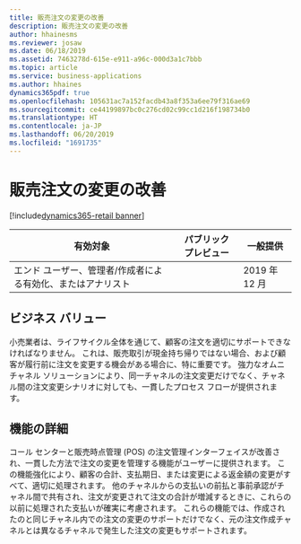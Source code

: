 ```yaml
---
title: 販売注文の変更の改善
description: 販売注文の変更の改善
author: hhainesms
ms.reviewer: josaw
ms.date: 06/18/2019
ms.assetid: 7463278d-615e-e911-a96c-000d3a1c7bbb
ms.topic: article
ms.service: business-applications
ms.author: hhaines
dynamics365pdf: true
ms.openlocfilehash: 105631ac7a152facdb43a8f353a6ee79f316ae69
ms.sourcegitcommit: ce44199897bc0c276cd02c99cc1d216f198734b0
ms.translationtype: HT
ms.contentlocale: ja-JP
ms.lasthandoff: 06/20/2019
ms.locfileid: "1691735"
---
```

# <a name="sales-order-modification-improvements"></a>販売注文の変更の改善
[!include[dynamics365-retail banner](../includes/dynamics365-retail.md)]

| 有効対象    |  パブリック プレビュー | 一般提供 | 
| ---------- | ---------- |---------- |
|エンド ユーザー、管理者/作成者による有効化、またはアナリスト|| 2019 年 12 月|


## <a name="business-value"></a>ビジネス バリュー
<!-- bv start -->
小売業者は、ライフサイクル全体を通じて、顧客の注文を適切にサポートできなければなりません。 これは、販売取引が現金持ち帰りではない場合、および顧客が履行前に注文を変更する機会がある場合に、特に重要です。 強力なオムニチャネル ソリューションにより、同一チャネルの注文変更だけでなく、チャネル間の注文変更シナリオに対しても、一貫したプロセス フローが提供されます。 
<!-- bv end -->



## <a name="feature-details"></a>機能の詳細
<!--feature detail start -->
コール センターと販売時点管理 (POS) の注文管理インターフェイスが改善され、一貫した方法で注文の変更を管理する機能がユーザーに提供されます。 この機能強化により、顧客の合計、支払期日、または変更による返金額の変更がすべて、適切に処理されます。 他のチャネルからの支払いの前払と事前承認がチャネル間で共有され、注文が変更されて注文の合計が増減するときに、これらの以前に処理された支払いが確実に考慮されます。 これらの機能では、作成されたのと同じチャネル内での注文の変更のサポートだけでなく、元の注文作成チャネルとは異なるチャネルで発生した注文の変更もサポートされます。
<!--feature detail end -->










